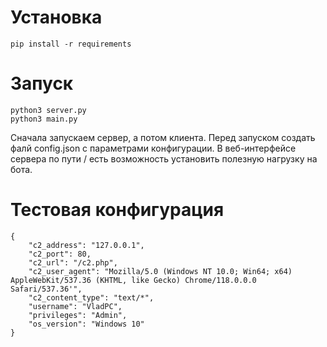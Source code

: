 # Установка

```
pip install -r requirements
```

# Запуск

```
python3 server.py
python3 main.py
```

Сначала запускаем сервер, а потом клиента. Перед запуском создать фалй config.json с параметрами конфигурации.
В веб-интерфейсе сервера по пути / есть возможность установить полезную нагрузку на бота.

# Тестовая конфигурация 

```
{
    "c2_address": "127.0.0.1",
    "c2_port": 80,
    "c2_url": "/c2.php",
    "c2_user_agent": "Mozilla/5.0 (Windows NT 10.0; Win64; x64) AppleWebKit/537.36 (KHTML, like Gecko) Chrome/118.0.0.0 Safari/537.36'",
    "c2_content_type": "text/*",
    "username": "VladPC",
    "privileges": "Admin",
    "os_version": "Windows 10"
}
```